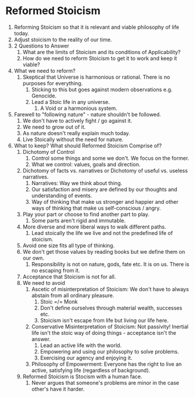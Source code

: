 # Reformed Stoicism

1. Reforming Stoicism so that it is relevant and viable philosophy of life today.
2. Adjust stoicism to the reality of our time.
3. 2 Questions to Answer
   1. What are the limits of Stoicism and its conditions of Applicability?
   2. How do we need to reform Stoicism to get it to work and keep it viable?
4. What we need to reform?
   1. Skeptical that Universe is harmonious or rational. There is no purposes for everything.
      1. Sticking to this but goes against modern observations e.g. Genocide.
      2. Lead a Stoic life in any universe.
         1. A Void or a harmonious system.
5. Farewell to "following nature" - nature shouldn't be followed.
    1. We don't have to actively fight / go against it.
    2. We need to grow out of it.
    3. As nature doesn't really explain much today.
    4. Live Stoically without the need for nature.
6. What to keep? What should Reformed Stoicism Comprise of?
   1. Dichotomy of Control 
      1. Control some things and some we don't. We focus on the former.
      2. What we control: values, goals and direction.
   2. Dichotomy of facts vs. narratives or Dichotomy of useful vs. useless narratives.
      1. Narratives: Way we think about thing. 
      2. Our satisfaction and misery are defined by our thoughts and understanding of events.
      3. Way of thinking that make us stronger and happier and other ways of thinking that make us self-conscious / angry.
   3. Play your part or choose to find another part to play.
         1. Some parts aren't rigid and immutable.
   4. More diverse and more liberal ways to walk different paths. 
         1. Lead stoically the life we live and not the predefined life of stoicism.
   5. Avoid one size fits all type of thinking.
   6. We don't get those values by reading books but we define them on our own.
      1.  Responsibility is not on nature, gods, fate etc. It is on us. There is no escaping from it.
   7.  Acceptance that Stoicism is not for all.
   8.  We need to avoid
       1.  Ascetic of misinterpretation of Stoicism: We don't have to always abstain from all ordinary pleasure.
           1.  Stoic =/= Monk
           2.  Don't define ourselves through material wealth, successes etc.
           3.  Stoicism isn't escape from life but living our life here.
       2.  Conservative Misinterpretation of Stoicism: Not passivity! Inertial life isn't the stoic way of doing things - acceptance isn't the answer.
           1. Lead an active life with the world.
           2. Empowering and using our philosophy to solve problems.
           3. Exercising our agency and enjoying it.
       3. Philosophy of Empowerment: Everyone has the right to live an active, satisfying life (regardless of background).
   9. Reformed Stoicism is Stocism with a human face.
      1.  Never argues that someone's problems are minor in the case other's have it harder.
